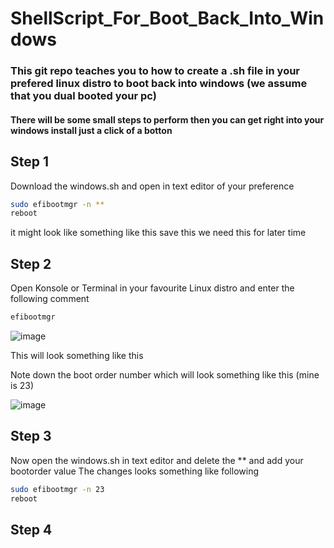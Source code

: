 # ShellScript_For_Boot_Back_Into_Windows

### This git repo teaches you to how to create a .sh file in your prefered linux distro to boot back into windows (we assume that you dual booted your pc) 

#### There will be some small steps to perform then you can get right into your windows install just a click of a botton 

## Step 1
  Download the windows.sh and open in text editor of your preference
  ```sh
  sudo efibootmgr -n **
  reboot
  ```
  it might look like something like this save this we need this for later time 

## Step 2 
  Open Konsole or Terminal in your favourite Linux distro and enter the following comment 
  ```sh
  efibootmgr
  ```
![image](https://github.com/user-attachments/assets/7d283364-f352-49eb-a0cc-a78de45e541b)

This will look something like this

Note down the boot order number which will look something like this (mine is 23)

![image](https://github.com/user-attachments/assets/f7168da1-1dc5-47f7-92d1-11251c4926d7)

## Step 3
  Now open the windows.sh in text editor and delete the ** and add your bootorder value 
  The changes looks something like following 
  ```sh
  sudo efibootmgr -n 23
  reboot
  ```
## Step 4
